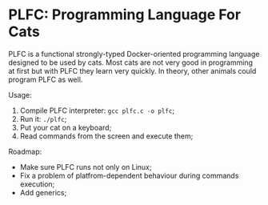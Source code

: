 # PLFC: Programming Language For Cats

PLFC is a functional strongly-typed Docker-oriented programming language
designed to be used by cats. Most cats are not very good in programming at first
but with PLFC they learn very quickly. In theory, other animals could program
PLFC as well.

Usage:

1. Compile PLFC interpreter: `gcc plfc.c -o plfc`;
2. Run it: `./plfc`;
3. Put your cat on a keyboard;
4. Read commands from the screen and execute them;

Roadmap:

* Make sure PLFC runs not only on Linux;
* Fix a problem of platfrom-dependent behaviour during commands execution;
* Add generics;

